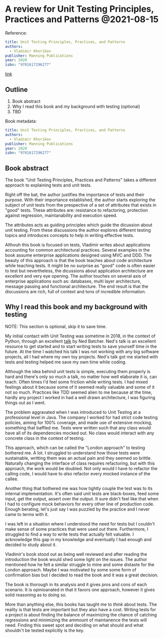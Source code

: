 # A review for Unit Testing Principles, Practices and Patterns @2021-08-15
Reference: 
```yaml
title: Unit Testing Principles, Practices, and Patterns
authors:
  - Vladimir Khorikov
publisher: Manning Publications
year: 2020
isbn: "9781617296277"
```
[link](https://www.google.com.br/books/edition/Unit_Testing_Principles_Practices_and_Pa/CbvZyAEACAAJ)

## Outline

1. Book abstract
2. Why I read this book and my background with testing (optional)
3. TBD

Book metadata:

```yaml
title: Unit Testing Principles, Practices, and Patterns
authors:
  - Vladimir Khorikov
publisher: Manning Publications
year: 2020
isbn: "9781617296277"
```

## Book abstract
The book "Unit Testing Principles, Practices and Patterns" takes a different approach to explaining tests and unit tests.

Right off the bat, the author justifies the importance of tests and their purpose.
With their importance established, the author starts exploring the subject of unit tests from the prespective of a set of attributes that exists in "good" tests.
These attributes are: resistance to refactoring, protection against regression, maintanability and execution speed.

The attributes acts as guiding principles which guide the dicussion about unit testing.
From these discussions the author explores different testing topics and introduces concepts to help in writing effective tests.

Althouh this book is focused on tests, Vladimir writes about applications accounting for common architectural practices.
Several examples in the book assume enterprise applications designed using MVC and DDD.
The beauty of this approach is that the book teaches about code architecture while teaching tests.
It might be no surprise as "good" code is often easier to test but nevertheless, the dicussions about application architecture are excellent and very eye opening.
The author touches on several axis of enterprise applications such as: databases, multi layer architecture, message passing and functional architecture.
The end result is that the discussions are rich, full of context and tons of incredible information.

## Why I read this book and my background with testing
NOTE: This section is optional, skip it to save time.

My initial contact with Unit Testing was sometime in 2018, in the context of Python, through an excellent [talk](https://nedbatchelder.com/text/test0.html) by Ned Batcher.
Ned's talk is an excellent resource to get started and to start writing tests to save yourself time in the future.
At the time I watched his talk I was not working with any big software projects, all I had where my own toy projects.
Ned's talk got me started with tests and testing helped me save my own time while coding.

Although the idea behind unit tests is simple, executing them properly is hard and there's only so much a talk, no matter how well elaborate it is, can teach.
Often times I'd feel some friction while writing tests.
I had mixed feelings about it because some of it seemed really valuable and some of it not so much.
Practices like TDD seemed alien to me because at the time, hardly any project I worked in had a well drawn architecture, I was figuring things out as I went.

The problem aggravated when I was introduced to Unit Testing at a professional level in Java.
The company I worked for had strict code testing policies, aiming for 100% coverage, and made use of extensive mocking, something that baffled me.
Tests were written such that any class would have all of its dependencies mocked out.
No class would interact with any concrete class in the context of testing.

This approach, which can be called the "London approach" to testing bothered me.
A lot.
I struggled to understand how those tests were sustainable, writting them was an actual pain and they seemed so brittle.
Naturally changing the interface of class requires refactoring, but with this approach, the work would be doubled.
Not only would I have to refactor the calling code, I would have to *also* refactor every mocked instance of the callee.

Another thing that bothered me was how tightly couple the test was to its internal implementation.
It's often said unit tests are black-boxes, feed some input, get the output, assert over the output.
It sure didn't feel like that when I had to configure mock behaviors for every other line of production code.
Enough berating, let's just say I was puzzled by the practice and I never came to terms with it.

I was left in a situation where I understood the need for tests but I couldn't make sense of some practices that were used out there.
Furthermore, I struggled to find a way to write tests that actually felt valuable.
I acknowledge this gap in my knowledge and eventually I had enough and decided to study about it.

Vladimir's book stood out as being well reviewed and after reading the introduction the book would shed some light on the issues.
The author mentioned how he felt a similar struggle to mine and some distaste for the London approach.
Maybe I was motivated by some some form of confirmation bias but I decided to read the book and it was a great decision.

The book is thorough in its analysis and it gives pros and cons of each scenario.
It is opinioanated in that it favors one approach, however it gives solid reasoning as to doing so.

More than anything else, this books has taught me to *think* about tests.
The reality is that tests are important but they also have a cost.
Writing tests for a project is about finding the balance of maximizing the chance of catching regressions and minimizing the ammount of maintanence the tests will need.
Finding this sweet spot and deciding on what should and what shouldn't be tested explicitly is the key.
